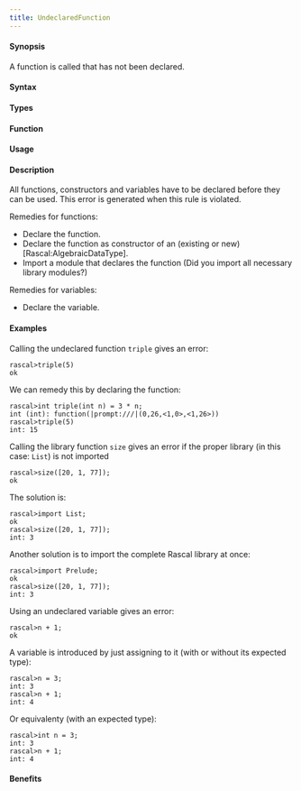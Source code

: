 ```yaml
---
title: UndeclaredFunction
---
```


#### Synopsis

A function is called that has not been declared.

#### Syntax

#### Types

#### Function
       
#### Usage

#### Description

All functions, constructors and variables have to be declared before they can be used.
This error is generated when this rule is violated.

Remedies for functions:

*  Declare the function.
*  Declare the function as constructor of an (existing or new) [Rascal:AlgebraicDataType].
*  Import a module that declares the function (Did you import all necessary library modules?)

Remedies for variables:

*  Declare the variable.

#### Examples

Calling the undeclared function `triple` gives an error:

```rascal-shell
rascal>triple(5)
ok
```
We can remedy this by declaring the function:

```rascal-shell
rascal>int triple(int n) = 3 * n;
int (int): function(|prompt:///|(0,26,<1,0>,<1,26>))
rascal>triple(5)
int: 15
```

Calling the library function `size` gives an error if the proper library (in this case: `List`) is not imported

```rascal-shell
rascal>size([20, 1, 77]);
ok
```
The solution is:

```rascal-shell
rascal>import List;
ok
rascal>size([20, 1, 77]);
int: 3
```
Another solution is to import the complete Rascal library at once:

```rascal-shell
rascal>import Prelude;
ok
rascal>size([20, 1, 77]);
int: 3
```

Using an undeclared variable gives an error:

```rascal-shell
rascal>n + 1;
ok
```
A variable is introduced by just assigning to it (with or without its expected type):

```rascal-shell
rascal>n = 3;
int: 3
rascal>n + 1;
int: 4
```
Or equivalenty (with an expected type):

```rascal-shell
rascal>int n = 3;
int: 3
rascal>n + 1;
int: 4
```

#### Benefits


